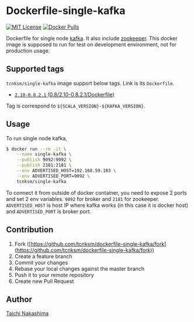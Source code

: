 Dockerfile-single-kafka
====

[![MIT License](http://img.shields.io/badge/license-MIT-blue.svg?style=flat-square)][LICENSE]
[![Docker Pulls](https://img.shields.io/docker/pulls/tcnksm/single-kafka.svg?style=flat-square)][dockerhub]

[LICENSE]: https://github.com/tcnksm/dockerfile-single-kafka/blob/master/LICENCE
[dockerhub]: https://registry.hub.docker.com/u/tcnksm/single-kafka/

Dockerfile for single node [kafka](http://kafka.apache.org/). It also include [zookeeper](https://zookeeper.apache.org/). This docker image is supposed to run for test on development environment, not for production usage. 

## Supported tags

`tcnksm/single-kafka` image support below tags. Link is its `Dockerfile`. 

- [`2.10-0.8.2.1` (0.8/2.10-0.8.2.1/Dockerfile)](0.8/2.10-0.8.2.1/Dockerfile)

Tag is correspond to `${SCALA_VERSION}-${KAFKA_VERSION}`. 

## Usage

To run single node kafka, 

```bash
$ docker run --rm -it \
    --name single-kafka \
    --publish 9092:9092 \
    --publish 2181:2181 \
    --env ADVERTISED_HOST=192.168.59.103 \
    --env ADVERTISED_PORT=9092 \
    tcnksm/single-kafka
```
    
To connect it from outside of docker container, you need to expose 2 ports and set 2 env variables. `9092` for broker and `2181` for zookeeper. `ADVERTISED_HOST` is host IP where kafka works (in this case it is docker host) and `ADVERTISED_PORT` is broker port. 

## Contribution

1. Fork ([https://github.com/tcnksm/dockerfile-single-kafka/fork](https://github.com/tcnksm/dockerfile-single-kafka/fork))
1. Create a feature branch
1. Commit your changes
1. Rebase your local changes against the master branch
1. Push it to your remote repository
1. Create new Pull Request

## Author

[Taichi Nakashima](https://github.com/tcnksm)
